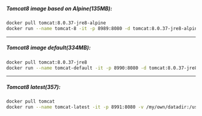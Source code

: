 ##### Tomcat8 image based on Alpine(135MB):

```bash
docker pull tomcat:8.0.37-jre8-alpine
docker run --name tomcat-8 -it -p 8989:8080 -d tomcat:8.0.37-jre8-alpine
```

___

##### Tomcat8 image default(334MB):

```bash
docker pull tomcat:8.0.37-jre8
docker run --name tomcat-default -it -p 8990:8080 -d tomcat:8.0.37-jre8
```

___

##### Tomcat8 latest(357):

```bash
docker pull tomcat
docker run --name tomcat-latest -it -p 8991:8080 -v /my/own/datadir:/usr/local/tomcat/webapps -d tomcat:latest
```
